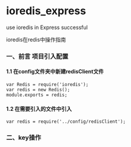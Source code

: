# ioredis_express
use ioredis in Express successful

ioredis在redis中操作指南

### 一、前言 项目引入配置

#### 1.1 在config文件夹中新建redisClient文件

```
var Redis = require('ioredis');
var redis = new Redis();
module.exports = redis;
```
#### 1.2 在需要引入的文件中引入

```
var redis = require('../config/redisClient');
```



### 二、key操作
